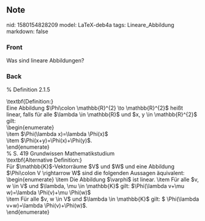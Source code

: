 ## Note
nid: 1580154828209
model: LaTeX-deb4a
tags: Lineare_Abbildung
markdown: false

### Front
Was sind lineare Abbildungen?

### Back
% Definition 2.1.5<div>
</div><div>\textbf{Definition:}</div><div> Eine Abbildung $\Phi\colon \mathbb{R}^{2} \to \mathbb{R}^{2}$ heißt linear, falls für alle $\lambda \in \mathbb{R}$ und $x, y \in \mathbb{R}^{2}$ gilt:
</div><div>\begin{enumerate}</div><div>\item <span>$\Phi(\lambda x)=\lambda \Phi(x)$</span></div><div>\item <span>$\Phi(x+y)=\Phi(x)+\Phi(y)$.</span></div><div>\end{enumerate}</div><div>
</div><div>% S. 419 Grundwissen Mathematikstudium</div><div>
</div><div>\textbf{Alternative Definition:}</div><div>
</div><div>Für $\mathbb{K}$-Vektorräume $V$ und $W$ und eine Abbildung $\Phi\colon V \rightarrow W$ sind die folgenden Aussagen äquivalent:</div><div>\begin{enumerate}
\item Die Abbildung $\varphi$ ist linear.
\item Für alle $v, w \in V$ und $\lambda, \mu \in \mathbb{K}$ gilt:
$\Phi(\lambda v+\mu w)=\lambda \Phi(v)+\mu \Phi(w)$</div><div>\item Für alle $v, w \in V$ und $\lambda \in \mathbb{K}$ gilt: $
\Phi(\lambda v+w)=\lambda \Phi(v)+\Phi(w)$.
</div><div>\end{enumerate}</div><div>
<div>
</div></div>

